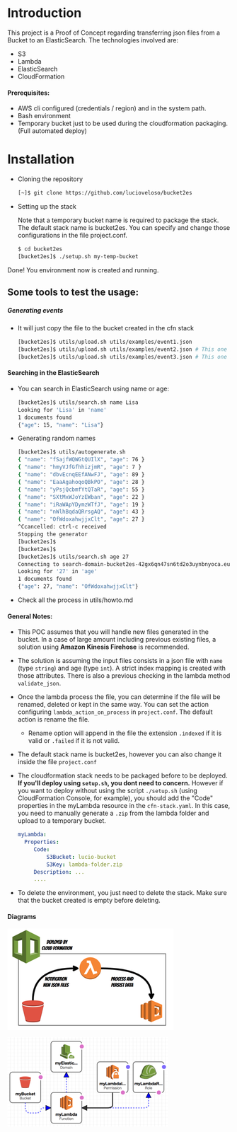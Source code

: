 
# Introduction


This project is a Proof of Concept regarding transferring json files from a Bucket to an ElasticSearch. The technologies involved are:

 * S3
 * Lambda
 * ElasticSearch
 * CloudFormation

#### Prerequisites:

* AWS cli configured (credentials / region) and in the system path.
* Bash environment
* Temporary bucket just to be used during the cloudformation packaging. (Full automated deploy)

# Installation


* Cloning the repository

    ```bash
    [~]$ git clone https://github.com/lucioveloso/bucket2es
    ```
    
* Setting up the stack
    
    Note that a temporary bucket name is required to package the stack. The default stack name is bucket2es. You can specify and change those configurations in the file project.conf.
        
    ```bash
   $ cd bucket2es
   [bucket2es]$ ./setup.sh my-temp-bucket
    ```
      
Done! You environment now is created and running.

## Some tools to test the usage:

##### Generating events

* It will just copy the file to the bucket created in the cfn stack

    ```bash
    [bucket2es]$ utils/upload.sh utils/examples/event1.json
    [bucket2es]$ utils/upload.sh utils/examples/event2.json # This one is invalid because it's missing ':' after the age field.
    [bucket2es]$ utils/upload.sh utils/examples/event3.json # This one is invalid because the field age is a string.
     ```
    
#### Searching in the ElasticSearch

* You can search in ElasticSearch using name or age:

     ```bash
     [bucket2es]$ utils/search.sh name Lisa
     Looking for 'Lisa' in 'name'
     1 documents found
     {"age": 15, "name": "Lisa"}
     ```

* Generating random names
    ```bash
    [bucket2es]$ utils/autogenerate.sh 
    { "name": "fSajfWQWGtQUIlX", "age": 76 }
    { "name": "hmyVJfGfhhizjmR", "age": 7 }
    { "name": "dbvEcnqEEfANwFJ", "age": 89 }
    { "name": "EaaAgahoqoQBkPO", "age": 28 }
    { "name": "yPsjQcbmfYtQTaR", "age": 55 }
    { "name": "SXtMxWJoYzEWban", "age": 22 }
    { "name": "iRaWApYDymzWTfJ", "age": 19 }
    { "name": "nWlhBqdaQRrsgAQ", "age": 43 }
    { "name": "OfWdoxahwjjxClt", "age": 27 }
    ^Ccancelled: ctrl-c received
    Stopping the generator
    [bucket2es]$
    [bucket2es]$
    [bucket2es]$ utils/search.sh age 27
    Connecting to search-domain-bucket2es-42gx6qn47sn6td2o3uynbnyoca.eu-west-1.es.amazonaws.com.
    Looking for '27' in 'age'
    1 documents found
    {"age": 27, "name": "OfWdoxahwjjxClt"}
    ```

* Check all the process in utils/howto.md

#### General Notes:

* This POC assumes that you will handle new files generated in the bucket. In a case of large amount including previous existing files, a solution using **Amazon Kinesis Firehose** is recommended.

* The solution is assuming the input files consists in a json file with ``name`` (type ``string``) and age (type ``int``). A strict index mapping is created with those attributes. There is also a previous checking in the lambda method ``validate_json``.

* Once the lambda process the file, you can determine if the file will be renamed, deleted or kept in the same way. You can set the action configuring ``lambda_action_on_process`` in ``project.conf``. The default action is rename the file.

    * Rename option will append in the file the extension ```.indexed``` if it is valid or ``.failed`` if it is not valid.

* The default stack name is bucket2es, however you can also change it inside the file ``project.conf``

* The cloudformation stack needs to be packaged before to be deployed.  **If you'll deploy using ``setup.sh``, you dont need to concern.** However if you want to deploy without using the script ``./setup.sh`` (using CloudFormation Console, for example), you should add the "Code" properties in the myLambda resource in the ``cfn-stack.yaml``. In this case, you need to manually generate a ``.zip`` from the lambda folder and upload to a temporary bucket.

    ```yaml
   myLambda:
      Properties:
         Code:
             S3Bucket: lucio-bucket
             S3Key: lambda-folder.zip
         Description: ...
         ....
    ```

* To delete the environment, you just need to delete the stack. Make sure that the bucket created is empty before deleting.


#### Diagrams

![Diagram 1](https://github.com/lucioveloso/bucket2es/raw/master/utils/diagrams/diagram1.png)


![Diagram 2](https://github.com/lucioveloso/bucket2es/raw/master/utils/diagrams/diagram2.png)
